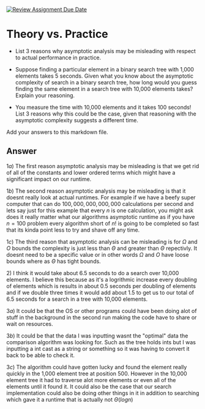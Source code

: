 [![Review Assignment Due Date](https://classroom.github.com/assets/deadline-readme-button-24ddc0f5d75046c5622901739e7c5dd533143b0c8e959d652212380cedb1ea36.svg)](https://classroom.github.com/a/FgMJElkj)
# Theory vs. Practice

- List 3 reasons why asymptotic analysis may be misleading with respect to
  actual performance in practice.

- Suppose finding a particular element in a binary search tree with 1,000
  elements takes 5 seconds. Given what you know about the asymptotic complexity
  of search in a binary search tree, how long would you guess finding the same
  element in a search tree with 10,000 elements takes? Explain your reasoning.

- You measure the time with 10,000 elements and it takes 100 seconds! List 3
  reasons why this could be the case, given that reasoning with the asymptotic
  complexity suggests a different time.

Add your answers to this markdown file.


## Answer
$1a)$ The first reason asymptotic analysis may be misleading is that we get rid of all of the constants and lower ordered terms which might have a significant impact on our runtime.

$1b)$ The second reason asymptotic analysis may be misleading is that it doesnt really look at actual runtimes. For example if we have a beefy super computer that can do $100,000,000,000,000$ calculations per second and lets say just for this example that every $n$ is one calculation, you might ask does it really matter what our algorithms asymptotic runtime as if you have $n = 100$ problem every algorithm short of $n!$ is going to be completed so fast that its kinda point less to try and shave off any time.

$1c)$ The third reason that asymptotic analysis can be misleading is for $\Omega$ and $O$ bounds the complexity is just less than $\Theta$ and greater than $\Theta$ repectivly. It doesnt need to be a specific value or in other words $\Omega$ and $O$ have loose bounds where as $\Theta$ has tight bounds.

$2)$ I think it would take about 6.5 seconds to do a search over 10,000 elements. I believe this because as it's a logrithmic increase every doubling of elements which is results in about 0.5 seconds per doubling of elements and if we double three times it would add about 1.5 to get us to our total of 6.5 seconds for a search in a tree with 10,000 elements.

$3a)$ It could be that the OS or other programs could have been doing alot of stuff in the background in the second run making the code have to share or wait on resources.

$3b)$ It could be that the data I was inputting wasnt the "optimal" data the comparison algorithm was looking for. Such as the tree holds ints but I was inputting a int cast as a string or something so it was having to convert it back to be able to check it.

$3c)$ The algorithm could have gotten lucky and found the element really quickly in the 1,000 element tree at position 500. However in the 10,000 element tree it had to traverse alot more elements or even all of the elements until it found it. It could also be the case that our search implementation could also be doing other things in it in addition to searching which gave it a runtime that is actually not $\Theta(log n)$